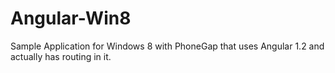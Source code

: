 Angular-Win8
============

Sample Application for Windows 8 with PhoneGap that uses Angular 1.2 and actually has routing in it.
